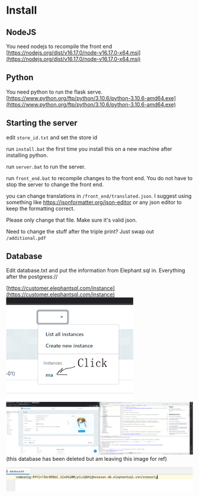 # Install

## NodeJS

You need nodejs to recompile the front
end [https://nodejs.org/dist/v16.17.0/node-v16.17.0-x64.msi](https://nodejs.org/dist/v16.17.0/node-v16.17.0-x64.msi)

## Python

You need python to run the flask
serve. [https://www.python.org/ftp/python/3.10.6/python-3.10.6-amd64.exe](https://www.python.org/ftp/python/3.10.6/python-3.10.6-amd64.exe)

## Starting the server

edit `store_id.txt` and set the store id

run `install.bat` the first time you install this on a new machine after installing python.

run `server.bat` to run the server.

run `front_end.bat` to recompile changes to the front end. You do not have to stop the server to change the front end.

you can change translations in `/front_end/translated.json`. I suggest using something
like https://jsonformatter.org/json-editor or any json editor to keep the formatting correct.

Please only change that file. Make sure it's valid json.

Need to change the stuff after the triple print? Just swap out `/additional.pdf`


## Database

Edit database.txt and put the information from Elephant sql in. Everything after the postgress:// 

[https://customer.elephantsql.com/instance](https://customer.elephantsql.com/instance)
![img_1.png](img_1.png)
![img.png](img.png) (this database has been deleted but am leaving this image for ref)

![img_2.png](img_2.png)